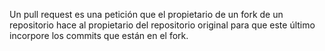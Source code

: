 Un pull request es una petición que el propietario de un fork de un repositorio hace al propietario del repositorio original para que este último incorpore los commits que están en el fork. 
